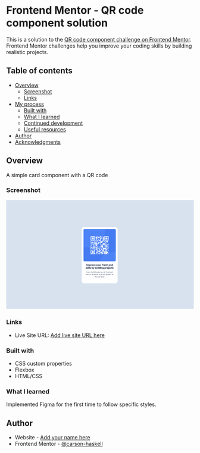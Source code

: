 # Frontend Mentor - QR code component solution

This is a solution to the [QR code component challenge on Frontend Mentor](https://www.frontendmentor.io/challenges/qr-code-component-iux_sIO_H). Frontend Mentor challenges help you improve your coding skills by building realistic projects.

## Table of contents

- [Overview](#overview)
  - [Screenshot](#screenshot)
  - [Links](#links)
- [My process](#my-process)
  - [Built with](#built-with)
  - [What I learned](#what-i-learned)
  - [Continued development](#continued-development)
  - [Useful resources](#useful-resources)
- [Author](#author)
- [Acknowledgments](#acknowledgments)

## Overview

A simple card component with a QR code

### Screenshot

![](./screenshot.jpg)

### Links

- Live Site URL: [Add live site URL here](https://carson-haskell.github.io/qr-code-component/)

### Built with

- CSS custom properties
- Flexbox
- HTML/CSS

### What I learned

Implemented Figma for the first time to follow specific styles.

## Author

- Website - [Add your name here](https://portfolio-website-sandy-alpha-78.vercel.app)
- Frontend Mentor - [@carson-haskell](https://www.frontendmentor.io/profile/carson-haskell)
